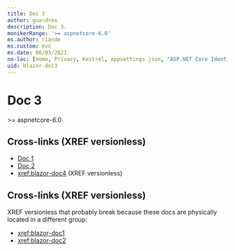 ```yaml
---
title: Doc 3
author: guardrex
description: Doc 3.
monikerRange: '>= aspnetcore-6.0'
ms.author: riande
ms.custom: mvc
ms.date: 06/03/2021
no-loc: [Home, Privacy, Kestrel, appsettings.json, "ASP.NET Core Identity", cookie, Cookie, Blazor, "Blazor Server", "Blazor WebAssembly", "Identity", "Let's Encrypt", Razor, SignalR]
uid: blazor-doc3
---
```

# Doc 3

&gt;= aspnetcore-6.0

## Cross-links (XREF versionless)

* [Doc 1](/aspnet/core/blazor/doc1)
* [Doc 2](/aspnet/core/blazor/doc2)
* <xref:blazor-doc4> (XREF versionless)

## Cross-links (XREF versionless)

XREF versionless that probably break because these docs are physically located in a different group:

* <xref:blazor-doc1>
* <xref:blazor-doc2>
